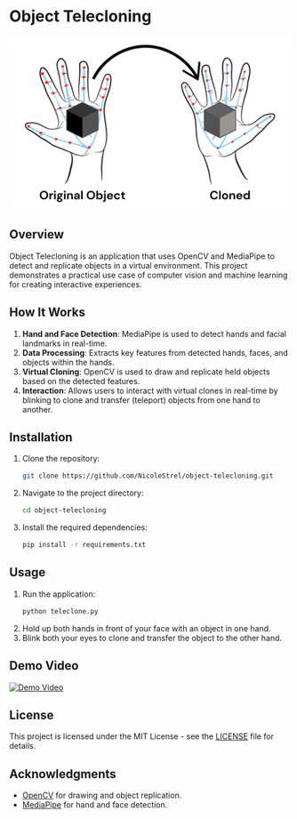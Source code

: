 # Object Telecloning

![Object Cloning](Cloned.png)

## Overview

Object Telecloning is an application that uses OpenCV and MediaPipe to detect and replicate objects in a virtual environment. This project demonstrates a practical use case of computer vision and machine learning for creating interactive experiences.

## How It Works

1. **Hand and Face Detection**: MediaPipe is used to detect hands and facial landmarks in real-time.
2. **Data Processing**: Extracts key features from detected hands, faces, and objects within the hands.
3. **Virtual Cloning**: OpenCV is used to draw and replicate held objects based on the detected features.
4. **Interaction**: Allows users to interact with virtual clones in real-time by blinking to clone and transfer (teleport) objects from one hand to another.

## Installation

1. Clone the repository:
   ```bash
   git clone https://github.com/NicoleStrel/object-telecloning.git
   ```
2. Navigate to the project directory:
   ```bash
   cd object-telecloning
   ```
3. Install the required dependencies:
   ```bash
   pip install -r requirements.txt
   ```

## Usage

1. Run the application:
   ```bash
   python teleclone.py
   ```
2. Hold up both hands in front of your face with an object in one hand.
3. Blink both your eyes to clone and transfer the object to the other hand.

## Demo Video

[![Demo Video](https://img.youtube.com/vi/your-video-id/0.jpg)](https://www.youtube.com/watch?v=your-video-id)

## License

This project is licensed under the MIT License - see the [LICENSE](LICENSE) file for details.

## Acknowledgments

- [OpenCV](https://opencv.org/) for drawing and object replication.
- [MediaPipe](https://mediapipe.dev/) for hand and face detection.

